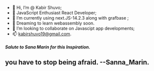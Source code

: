 - 👋 Hi, I’m @ Kabir Shuvo;
- 👀 JavaScript Enthusiast React Developer;
- 🌱 I’m currently using next.JS-14.2.3 along with grafbase ;
- 🌱 Dreaming to learn webassembly soon.
- 💞️ I’m looking to collaborate on Javascipt app developments;
- 📫 kabirshuvo19@gmail.com.
   
<h5>Salute to Sana Marin for this Inspiration. </h5>
<h2> you have to stop being afraid. --Sanna_Marin. </h2>

<!---
kabirshuvo/kabirshuvo is a ✨ special ✨ repository because its `README.md` (this file) appears on your GitHub profile.
You can click the Preview link to take a look at your changes.
--->
